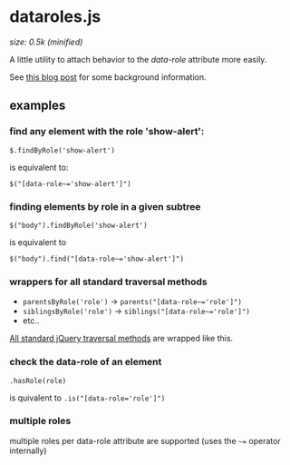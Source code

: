 # dataroles.js
_size: 0.5k (minified)_

A little utility to attach behavior to the _data-role_ attribute more easily.

See [this blog post](http://blog.realstuffforabstractpeople.com/post/31753521367/classnames-for-styling-data-attributes-for-behavior) for some background information.

## examples 


### find any element with the role 'show-alert':

  `$.findByRole('show-alert')`

is equivalent to:

  `$("[data-role~='show-alert']")`


### finding elements by role in a given subtree

  `$("body").findByRole('show-alert')`
  
is equivalent to
  
  `$("body").find("[data-role~='show-alert']")`



### wrappers for all standard traversal methods
 
*   `parentsByRole('role')` -> `parents("[data-role~='role']")`
*   `siblingsByRole('role')` -> `siblings("[data-role~='role']")`
*   etc..

[All standard jQuery traversal methods](http://api.jquery.com/category/traversing/) are wrapped like this.

### check the data-role of an element
`.hasRole(role)` 

is quivalent to `.is("[data-role='role']")`

### multiple roles
multiple roles per data-role attribute are supported (uses the `~=` operator internally)

